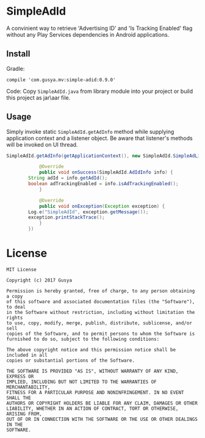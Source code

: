 # SimpleAdId
A convinient way to retrieve 'Advertising ID' and 'Is Tracking Enabled' flag without any Play Services dependencies in Android applications.

## Install

Gradle:
```
compile 'com.gusya.mv:simple-adid:0.9.0'
```

Code:
Copy `SimpleAdId.java` from library module into your project or build this project as jar\aar file.

## Usage

Simply invoke static `SimpleAdId.getAdInfo` method while supplying application context and a listener object.
Be aware that listener's methods will be invoked on UI thread.

```java
SimpleAdId.getAdInfo(getApplicationContext(), new SimpleAdId.SimpleAdListener() {

            @Override
            public void onSuccess(SimpleAdId.AdIdInfo info) {
		String adId = info.getAdId();
		boolean adTrackingEnabled = info.isAdTrackingEnabled();	
            }

            @Override
            public void onException(Exception exception) {
		Log.e("SimpleAdId", exception.getMessage());
		exception.printStackTrace();	
            }
        })
```

# License
```
MIT License

Copyright (c) 2017 Gusya

Permission is hereby granted, free of charge, to any person obtaining a copy
of this software and associated documentation files (the "Software"), to deal
in the Software without restriction, including without limitation the rights
to use, copy, modify, merge, publish, distribute, sublicense, and/or sell
copies of the Software, and to permit persons to whom the Software is
furnished to do so, subject to the following conditions:

The above copyright notice and this permission notice shall be included in all
copies or substantial portions of the Software.

THE SOFTWARE IS PROVIDED "AS IS", WITHOUT WARRANTY OF ANY KIND, EXPRESS OR
IMPLIED, INCLUDING BUT NOT LIMITED TO THE WARRANTIES OF MERCHANTABILITY,
FITNESS FOR A PARTICULAR PURPOSE AND NONINFRINGEMENT. IN NO EVENT SHALL THE
AUTHORS OR COPYRIGHT HOLDERS BE LIABLE FOR ANY CLAIM, DAMAGES OR OTHER
LIABILITY, WHETHER IN AN ACTION OF CONTRACT, TORT OR OTHERWISE, ARISING FROM,
OUT OF OR IN CONNECTION WITH THE SOFTWARE OR THE USE OR OTHER DEALINGS IN THE
SOFTWARE.
```
